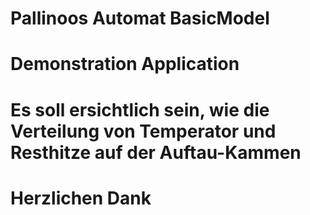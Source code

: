 # Pallinoos Automat BasicModel
# Demonstration Application
# Es soll ersichtlich sein, wie die Verteilung von Temperator und Resthitze auf der Auftau-Kammen 
# Herzlichen Dank
